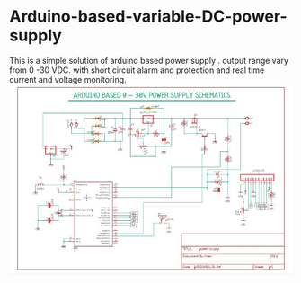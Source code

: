# Arduino-based-variable-DC-power-supply
This is a simple solution of arduino based power supply . output range vary from 0 -30 VDC. with short circuit alarm and protection and real time current and voltage monitoring.
![](img1.JPG)
